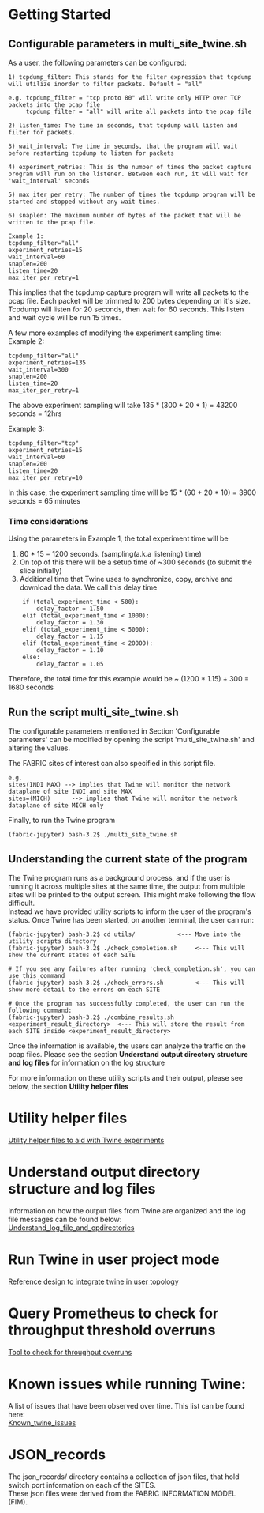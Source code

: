 
# Getting Started


## Configurable parameters in multi_site_twine.sh

As a user, the following parameters can be configured:
```
1) tcpdump_filter: This stands for the filter expression that tcpdump will utilize inorder to filter packets. Default = "all"

e.g. tcpdump_filter = "tcp proto 80" will write only HTTP over TCP packets into the pcap file 
     tcpdump_filter = "all" will write all packets into the pcap file

2) listen_time: The time in seconds, that tcpdump will listen and filter for packets. 

3) wait_interval: The time in seconds, that the program will wait before restarting tcpdump to listen for packets

4) experiment_retries: This is the number of times the packet capture program will run on the listener. Between each run, it will wait for 'wait_interval' seconds

5) max_iter_per_retry: The number of times the tcpdump program will be started and stopped without any wait times. 

6) snaplen: The maximum number of bytes of the packet that will be written to the pcap file.

Example 1:
tcpdump_filter="all"
experiment_retries=15
wait_interval=60
snaplen=200
listen_time=20
max_iter_per_retry=1
```

This implies that the tcpdump capture program will write all packets to the pcap file. Each packet will be trimmed to 200 bytes depending on it's size. Tcpdump will listen for 20 seconds, then wait for 60 seconds. This listen and wait cycle will be run 15 times. <br>

A few more examples of modifying the experiment sampling time: <br>
Example 2:
```
tcpdump_filter="all"
experiment_retries=135
wait_interval=300
snaplen=200
listen_time=20
max_iter_per_retry=1

```
The above experiment sampling will take 135 * (300 + 20 * 1) = 43200 seconds = 12hrs <br>

Example 3:
```
tcpdump_filter="tcp"
experiment_retries=15
wait_interval=60
snaplen=200
listen_time=20
max_iter_per_retry=10

```
In this case, the experiment sampling time will be 15 * (60 + 20 * 10) = 3900 seconds = 65 minutes <br>

### Time considerations 

Using the parameters in Example 1, the total experiment time will be <br>
1. 80 * 15 = 1200 seconds. (sampling(a.k.a listening) time)
2. On top of this there will be a setup time of ~300 seconds (to submit the slice initially) 
3. Additional time that Twine uses to synchronize, copy, archive and download the data. We call this delay time
```
    if (total_experiment_time < 500):
        delay_factor = 1.50
    elif (total_experiment_time < 1000):
        delay_factor = 1.30
    elif (total_experiment_time < 5000):
        delay_factor = 1.15
    elif (total_experiment_time < 20000):
        delay_factor = 1.10
    else:
        delay_factor = 1.05

``` 
Therefore, the total time for this example would be ~ (1200 * 1.15) + 300 = 1680 seconds <br> 

## Run the script multi_site_twine.sh
The configurable parameters mentioned in Section 'Configurable parameters' can be modified by opening the script 'multi_site_twine.sh' and altering the values.

The FABRIC sites of interest can also specified in this script file. 
```
e.g.
sites(INDI MAX) --> implies that Twine will monitor the network dataplane of site INDI and site MAX
sites=(MICH)      --> implies that Twine will monitor the network dataplane of site MICH only 
```

Finally, to run the Twine program
```
(fabric-jupyter) bash-3.2$ ./multi_site_twine.sh
```
## Understanding the current state of the program
The Twine program runs as a background process, and if the user is running it across multiple sites at the same time, the output from multiple sites will be printed to the output screen. This might make following the flow difficult. <br>
Instead we have provided utility scripts to inform the user of the program's status. Once Twine has been started, on another terminal, the user can run: <br>
```
(fabric-jupyter) bash-3.2$ cd utils/	 		<--- Move into the utility scripts directory
(fabric-jupyter) bash-3.2$ ./check_completion.sh	 <--- This will show the current status of each SITE

# If you see any failures after running 'check_completion.sh', you can use this command
(fabric-jupyter) bash-3.2$ ./check_errors.sh	 	 <--- This will show more detail to the errors on each SITE

# Once the program has successfully completed, the user can run the following command:
(fabric-jupyter) bash-3.2$ ./combine_results.sh <experiment_result_directory>  <--- This will store the result from each SITE inside <experiment_result_directory> 

```
Once the information is available, the users can analyze the traffic on the pcap files. Please see the section **Understand output directory structure and log files** for information on the log structure <br>

For more information on these utility scripts and their output, please see below, the section **Utility helper files** <br>

# Utility helper files

[Utility helper files to aid with Twine experiments](utility_helper.md)

# Understand output directory structure and log files

Information on how the output files from Twine are organized and the log file messages can be found below: <br>
[Understand_log_file_and_opdirectories](understand_log_and_dir.md)

# Run Twine in user project mode
[Reference design to integrate twine in user topology](twine_usermode.md )

# Query Prometheus to check for throughput threshold overruns

[Tool to check for throughput overruns](infrastructure_requests/Readme.md)

# Known issues while running Twine:

A list of issues that have been observed over time. This list can be found here: <br>
[Known_twine_issues](known_twine_issues.md)

# JSON_records

The json_records/ directory contains a collection of json files, that hold switch port information on each of the SITES. <br>
These json files were derived from the FABRIC INFORMATION MODEL (FIM). <br>

